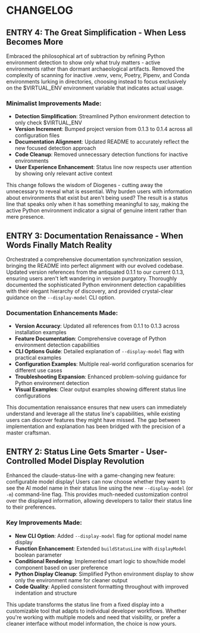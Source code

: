 # CHANGELOG

## ENTRY 4: The Great Simplification - When Less Becomes More

Embraced the philosophical art of subtraction by refining Python environment detection to show only what truly matters - active environments rather than dormant archaeological artifacts. Removed the complexity of scanning for inactive .venv, venv, Poetry, Pipenv, and Conda environments lurking in directories, choosing instead to focus exclusively on the $VIRTUAL_ENV environment variable that indicates actual usage.

### Minimalist Improvements Made:
- **Detection Simplification**: Streamlined Python environment detection to only check $VIRTUAL_ENV
- **Version Increment**: Bumped project version from 0.1.3 to 0.1.4 across all configuration files
- **Documentation Alignment**: Updated README to accurately reflect the new focused detection approach
- **Code Cleanup**: Removed unnecessary detection functions for inactive environments
- **User Experience Enhancement**: Status line now respects user attention by showing only relevant active context

This change follows the wisdom of Diogenes - cutting away the unnecessary to reveal what is essential. Why burden users with information about environments that exist but aren't being used? The result is a status line that speaks only when it has something meaningful to say, making the active Python environment indicator a signal of genuine intent rather than mere presence.

## ENTRY 3: Documentation Renaissance - When Words Finally Match Reality

Orchestrated a comprehensive documentation synchronization session, bringing the README into perfect alignment with our evolved codebase. Updated version references from the antiquated 0.1.1 to our current 0.1.3, ensuring users aren't left wandering in version purgatory. Thoroughly documented the sophisticated Python environment detection capabilities with their elegant hierarchy of discovery, and provided crystal-clear guidance on the `--display-model` CLI option.

### Documentation Enhancements Made:
- **Version Accuracy**: Updated all references from 0.1.1 to 0.1.3 across installation examples
- **Feature Documentation**: Comprehensive coverage of Python environment detection capabilities 
- **CLI Options Guide**: Detailed explanation of `--display-model` flag with practical examples
- **Configuration Examples**: Multiple real-world configuration scenarios for different use cases
- **Troubleshooting Expansion**: Enhanced problem-solving guidance for Python environment detection
- **Visual Examples**: Clear output examples showing different status line configurations

This documentation renaissance ensures that new users can immediately understand and leverage all the status line's capabilities, while existing users can discover features they might have missed. The gap between implementation and explanation has been bridged with the precision of a master craftsman.

## ENTRY 2: Status Line Gets Smarter - User-Controlled Model Display Revolution

Enhanced the claude-status-line with a game-changing new feature: configurable model display! Users can now choose whether they want to see the AI model name in their status line using the new `--display-model` (or `-m`) command-line flag. This provides much-needed customization control over the displayed information, allowing developers to tailor their status line to their preferences.

### Key Improvements Made:
- **New CLI Option**: Added `--display-model` flag for optional model name display
- **Function Enhancement**: Extended `buildStatusLine` with `displayModel` boolean parameter
- **Conditional Rendering**: Implemented smart logic to show/hide model component based on user preference
- **Python Display Cleanup**: Simplified Python environment display to show only the environment name for cleaner output
- **Code Quality**: Applied consistent formatting throughout with improved indentation and structure

This update transforms the status line from a fixed display into a customizable tool that adapts to individual developer workflows. Whether you're working with multiple models and need that visibility, or prefer a cleaner interface without model information, the choice is now yours.
